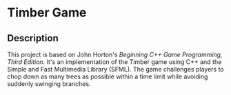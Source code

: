 # Timber Game

## Description
This project is based on John Horton's *Beginning C++ Game Programming, Third Edition*. It's an implementation of the Timber game using C++ and the Simple and Fast Multimedia Library (SFML). The game challenges players to chop down as many trees as possible within a time limit while avoiding suddenly swinging branches.

